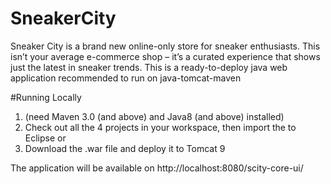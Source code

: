 # SneakerCity
Sneaker City is a brand new online-only store for sneaker enthusiasts. This isn’t your average e-commerce shop – it’s a curated experience
that shows just the latest in sneaker trends.
This is a ready-to-deploy java web application recommended to run on java-tomcat-maven

#Running Locally
 1. (need Maven 3.0 (and above) and Java8 (and above) installed)
 2. Check out all the 4 projects in your workspace, then import the to Eclipse 
    or
 3. Download the .war file and deploy it to Tomcat 9 

The application will be available on http://localhost:8080/scity-core-ui/


